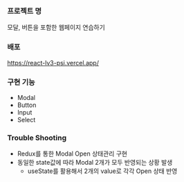 ### 프로젝트 명

모달, 버튼을 포함한 웹페이지 연습하기

### 배포

https://react-lv3-psi.vercel.app/

### 구현 기능

- Modal
- Button
- Input
- Select

### Trouble Shooting

 * Redux를 통한 Modal Open 상태관리 구현
  * 동일한 state값에 따라 Modal 2개가 모두 반영되는 상황 발생
    * useState를 활용해서 2개의 value로 각각 Open 상태 반영
